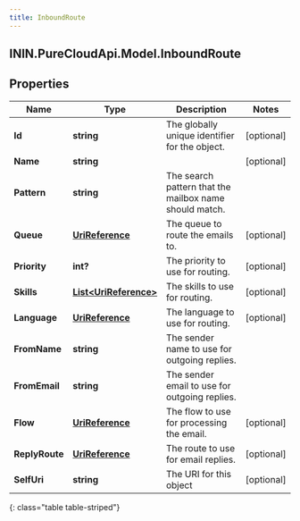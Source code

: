 ```yaml
---
title: InboundRoute
---
```

## ININ.PureCloudApi.Model.InboundRoute

## Properties

|Name | Type | Description | Notes|
|------------ | ------------- | ------------- | -------------|
| **Id** | **string** | The globally unique identifier for the object. | [optional] |
| **Name** | **string** |  | [optional] |
| **Pattern** | **string** | The search pattern that the mailbox name should match. | |
| **Queue** | [**UriReference**](UriReference.html) | The queue to route the emails to. | [optional] |
| **Priority** | **int?** | The priority to use for routing. | [optional] |
| **Skills** | [**List&lt;UriReference&gt;**](UriReference.html) | The skills to use for routing. | [optional] |
| **Language** | [**UriReference**](UriReference.html) | The language to use for routing. | [optional] |
| **FromName** | **string** | The sender name to use for outgoing replies. | |
| **FromEmail** | **string** | The sender email to use for outgoing replies. | |
| **Flow** | [**UriReference**](UriReference.html) | The flow to use for processing the email. | [optional] |
| **ReplyRoute** | [**UriReference**](UriReference.html) | The route to use for email replies. | [optional] |
| **SelfUri** | **string** | The URI for this object | [optional] |
{: class="table table-striped"}


